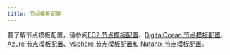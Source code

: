 ```yaml
---
title: 节点模板配置
---
```


要了解节点模板配置，请参阅[EC2 节点模板配置](../reference-guides/cluster-configuration/downstream-cluster-configuration/node-template-configuration/amazon-ec2.md)、[DigitalOcean 节点模板配置](../reference-guides/cluster-configuration/downstream-cluster-configuration/node-template-configuration/digitalocean.md)、[Azure 节点模板配置](../reference-guides/cluster-configuration/downstream-cluster-configuration/node-template-configuration/azure.md)、[vSphere 节点模板配置](../reference-guides/cluster-configuration/downstream-cluster-configuration/node-template-configuration/vsphere.md)和 [Nutanix 节点模板配置](../reference-guides/cluster-configuration/downstream-cluster-configuration/node-template-configuration/nutanix.md)。
